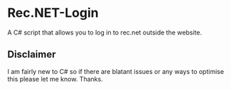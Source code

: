# Rec.NET-Login
A C# script that allows you to log in to rec.net outside the website.

## Disclaimer 
I am fairly new to C# so if there are blatant issues or any ways to optimise this please let me know. Thanks.
